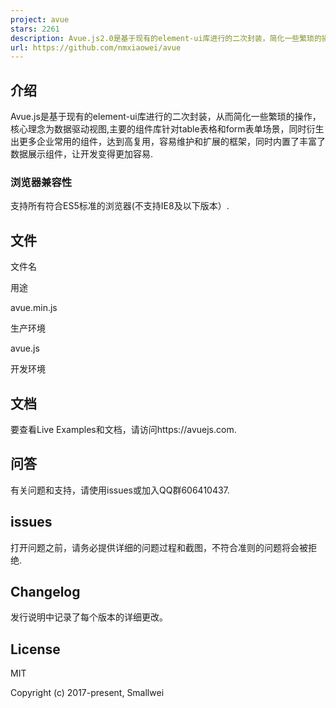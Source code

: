 ```yaml
---
project: avue
stars: 2261
description: Avue.js2.0是基于现有的element-ui库进行的二次封装，简化一些繁琐的操作，核心理念为数据驱动视图,主要的组件库针对table表格和form表单场景，同时衍生出更多企业常用的组件，达到高复用，容易维护和扩展的框架，同时内置了丰富了数据展示组件，让开发变得更加容易
url: https://github.com/nmxiaowei/avue
---
```


介绍
--

Avue.js是基于现有的element-ui库进行的二次封装，从而简化一些繁琐的操作，核心理念为数据驱动视图,主要的组件库针对table表格和form表单场景，同时衍生出更多企业常用的组件，达到高复用，容易维护和扩展的框架，同时内置了丰富了数据展示组件，让开发变得更加容易.

### 浏览器兼容性

支持所有符合ES5标准的浏览器(不支持IE8及以下版本）.

文件
--

文件名

用途

avue.min.js

生产环境

avue.js

开发环境

文档
--

要查看Live Examples和文档，请访问https://avuejs.com.

问答
--

有关问题和支持，请使用issues或加入QQ群606410437.

issues
------

打开问题之前，请务必提供详细的问题过程和截图，不符合准则的问题将会被拒绝.

Changelog
---------

发行说明中记录了每个版本的详细更改。

License
-------

MIT

Copyright (c) 2017-present, Smallwei
